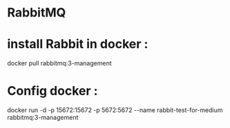 # RabbitMQ

# install Rabbit in docker :
  docker pull rabbitmq:3-management
# Config  docker :
 docker run -d -p 15672:15672 -p 5672:5672 --name rabbit-test-for-medium rabbitmq:3-management
